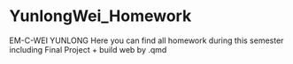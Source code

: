 # YunlongWei_Homework
 EM-C-WEI YUNLONG
 Here you can find all homework during this semester including Final Project + build web by .qmd